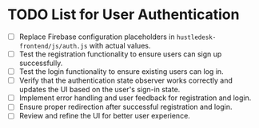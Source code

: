 # TODO List for User Authentication

- [ ] Replace Firebase configuration placeholders in `hustledesk-frontend/js/auth.js` with actual values.
- [ ] Test the registration functionality to ensure users can sign up successfully.
- [ ] Test the login functionality to ensure existing users can log in.
- [ ] Verify that the authentication state observer works correctly and updates the UI based on the user's sign-in state.
- [ ] Implement error handling and user feedback for registration and login.
- [ ] Ensure proper redirection after successful registration and login.
- [ ] Review and refine the UI for better user experience.
